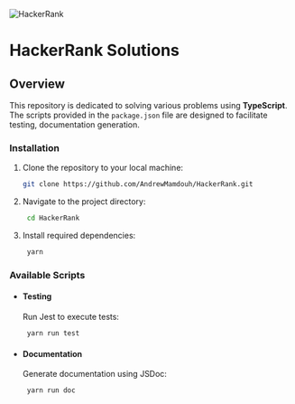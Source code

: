 ![HackerRank](https://socialify.git.ci/AndrewMamdouh/HackerRank/image?description=1&descriptionEditable=TypeScript%20Solution%20To%20HackerRank%20Problems&font=KoHo&language=1&logo=https%3A%2F%2Fdrive.google.com%2Fuc%3Fexport%3Dview%26id%3D1ywAZd5_do82-mqbLX86nVorJE6q8wvXk&name=1&owner=1&pattern=Solid&theme=Light)

# HackerRank Solutions

## Overview

This repository is dedicated to solving various problems using **TypeScript**. The scripts provided in the `package.json` file are designed to facilitate testing, documentation generation.

### Installation

1. Clone the repository to your local machine:

   ```bash
   git clone https://github.com/AndrewMamdouh/HackerRank.git
   ```
   
2. Navigate to the project directory:

   ```bash
    cd HackerRank
   ```
   
3. Install required dependencies:

   ```bash
    yarn
   ```

### Available Scripts

- #### Testing

    Run Jest to execute tests:

    ```bash
     yarn run test
    ```    

- #### Documentation

    Generate documentation using JSDoc:

    ```bash
     yarn run doc
    ```
